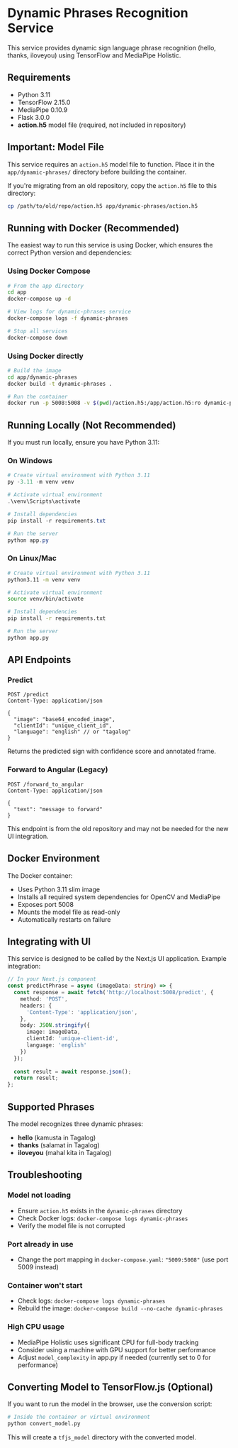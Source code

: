 # Dynamic Phrases Recognition Service

This service provides dynamic sign language phrase recognition (hello, thanks, iloveyou) using TensorFlow and MediaPipe Holistic.

## Requirements

- Python 3.11
- TensorFlow 2.15.0
- MediaPipe 0.10.9
- Flask 3.0.0
- **action.h5** model file (required, not included in repository)

## Important: Model File

This service requires an `action.h5` model file to function. Place it in the `app/dynamic-phrases/` directory before building the container.

If you're migrating from an old repository, copy the `action.h5` file to this directory:
```bash
cp /path/to/old/repo/action.h5 app/dynamic-phrases/action.h5
```

## Running with Docker (Recommended)

The easiest way to run this service is using Docker, which ensures the correct Python version and dependencies:

### Using Docker Compose

```bash
# From the app directory
cd app
docker-compose up -d

# View logs for dynamic-phrases service
docker-compose logs -f dynamic-phrases

# Stop all services
docker-compose down
```

### Using Docker directly

```bash
# Build the image
cd app/dynamic-phrases
docker build -t dynamic-phrases .

# Run the container
docker run -p 5008:5008 -v $(pwd)/action.h5:/app/action.h5:ro dynamic-phrases
```

## Running Locally (Not Recommended)

If you must run locally, ensure you have Python 3.11:

### On Windows

```powershell
# Create virtual environment with Python 3.11
py -3.11 -m venv venv

# Activate virtual environment
.\venv\Scripts\activate

# Install dependencies
pip install -r requirements.txt

# Run the server
python app.py
```

### On Linux/Mac

```bash
# Create virtual environment with Python 3.11
python3.11 -m venv venv

# Activate virtual environment
source venv/bin/activate

# Install dependencies
pip install -r requirements.txt

# Run the server
python app.py
```

## API Endpoints

### Predict
```
POST /predict
Content-Type: application/json

{
  "image": "base64_encoded_image",
  "clientId": "unique_client_id",
  "language": "english" // or "tagalog"
}
```

Returns the predicted sign with confidence score and annotated frame.

### Forward to Angular (Legacy)
```
POST /forward_to_angular
Content-Type: application/json

{
  "text": "message to forward"
}
```

This endpoint is from the old repository and may not be needed for the new UI integration.

## Docker Environment

The Docker container:
- Uses Python 3.11 slim image
- Installs all required system dependencies for OpenCV and MediaPipe
- Exposes port 5008
- Mounts the model file as read-only
- Automatically restarts on failure

## Integrating with UI

This service is designed to be called by the Next.js UI application. Example integration:

```typescript
// In your Next.js component
const predictPhrase = async (imageData: string) => {
  const response = await fetch('http://localhost:5008/predict', {
    method: 'POST',
    headers: {
      'Content-Type': 'application/json',
    },
    body: JSON.stringify({
      image: imageData,
      clientId: 'unique-client-id',
      language: 'english'
    })
  });
  
  const result = await response.json();
  return result;
};
```

## Supported Phrases

The model recognizes three dynamic phrases:
- **hello** (kamusta in Tagalog)
- **thanks** (salamat in Tagalog)
- **iloveyou** (mahal kita in Tagalog)

## Troubleshooting

### Model not loading
- Ensure `action.h5` exists in the `dynamic-phrases` directory
- Check Docker logs: `docker-compose logs dynamic-phrases`
- Verify the model file is not corrupted

### Port already in use
- Change the port mapping in `docker-compose.yaml`: `"5009:5008"` (use port 5009 instead)

### Container won't start
- Check logs: `docker-compose logs dynamic-phrases`
- Rebuild the image: `docker-compose build --no-cache dynamic-phrases`

### High CPU usage
- MediaPipe Holistic uses significant CPU for full-body tracking
- Consider using a machine with GPU support for better performance
- Adjust `model_complexity` in app.py if needed (currently set to 0 for performance)

## Converting Model to TensorFlow.js (Optional)

If you want to run the model in the browser, use the conversion script:

```bash
# Inside the container or virtual environment
python convert_model.py
```

This will create a `tfjs_model` directory with the converted model.
